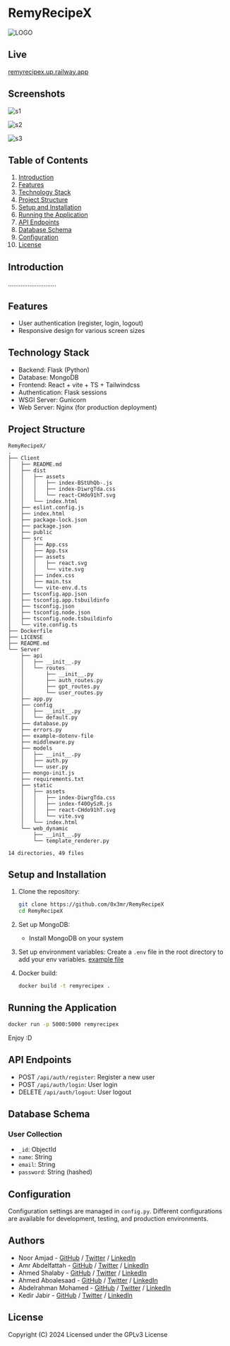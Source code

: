 # RemyRecipeX

![LOGO](Client/src/assets/Images/Text_Logo.png)

## Live

[remyrecipex.up.railway.app](https://remyrecipex.up.railway.app/)


## Screenshots
![s1](.assets/s1.png)

![s2](.assets/s2.png)

![s3](.assets/s3.png)

## Table of Contents

1. [Introduction](#introduction)
2. [Features](#features)
3. [Technology Stack](#technology-stack)
4. [Project Structure](#project-structure)
5. [Setup and Installation](#setup-and-installation)
6. [Running the Application](#running-the-application)
7. [API Endpoints](#api-endpoints)
9. [Database Schema](#database-schema)
10. [Configuration](#configuration)
11. [License](#license)

## Introduction

...........................

## Features

- User authentication (register, login, logout)
- Responsive design for various screen sizes

## Technology Stack

- Backend: Flask (Python)
- Database: MongoDB
- Frontend: React + vite + TS + Tailwindcss
- Authentication: Flask sessions
- WSGI Server: Gunicorn
- Web Server: Nginx (for production deployment)

## Project Structure

```text
RemyRecipeX/
.
├── Client
│   ├── README.md
│   ├── dist
│   │   ├── assets
│   │   │   ├── index-BStUhQb-.js
│   │   │   ├── index-DiwrgTda.css
│   │   │   └── react-CHdo91hT.svg
│   │   └── index.html
│   ├── eslint.config.js
│   ├── index.html
│   ├── package-lock.json
│   ├── package.json
│   ├── public
│   ├── src
│   │   ├── App.css
│   │   ├── App.tsx
│   │   ├── assets
│   │   │   ├── react.svg
│   │   │   └── vite.svg
│   │   ├── index.css
│   │   ├── main.tsx
│   │   └── vite-env.d.ts
│   ├── tsconfig.app.json
│   ├── tsconfig.app.tsbuildinfo
│   ├── tsconfig.json
│   ├── tsconfig.node.json
│   ├── tsconfig.node.tsbuildinfo
│   └── vite.config.ts
├── Dockerfile
├── LICENSE
├── README.md
└── Server
    ├── api
    │   ├── __init__.py
    │   └── routes
    │       ├── __init__.py
    │       ├── auth_routes.py
    │       ├── gpt_routes.py
    │       └── user_routes.py
    ├── app.py
    ├── config
    │   ├── __init__.py
    │   └── default.py
    ├── database.py
    ├── errors.py
    ├── example-dotenv-file
    ├── middleware.py
    ├── models
    │   ├── __init__.py
    │   ├── auth.py
    │   └── user.py
    ├── mongo-init.js
    ├── requirements.txt
    ├── static
    │   ├── assets
    │   │   ├── index-DiwrgTda.css
    │   │   ├── index-f40OySzR.js
    │   │   ├── react-CHdo91hT.svg
    │   │   └── vite.svg
    │   └── index.html
    └── web_dynamic
        ├── __init__.py
        └── template_renderer.py

14 directories, 49 files
```

## Setup and Installation

1. Clone the repository:
   ```sh
   git clone https://github.com/0x3mr/RemyRecipeX
   cd RemyRecipeX
   ```
2. Set up MongoDB:
   - Install MongoDB on your system

3. Set up environment variables:
   Create a `.env` file in the root directory to add your env variables. [example file](./Server/example-dotenv-file)

4. Docker build:
   ```sh
   docker build -t remyrecipex .
   ```


## Running the Application

```sh
docker run -p 5000:5000 remyrecipex
```

Enjoy :D

## API Endpoints

- POST `/api/auth/register`: Register a new user
- POST `/api/auth/login`: User login
- DELETE `/api/auth/logout`: User logout

## Database Schema

### User Collection

- `_id`: ObjectId
- `name`: String
- `email`: String
- `password`: String (hashed)


## Configuration

Configuration settings are managed in `config.py`. Different configurations are available for development, testing, and production environments.

## Authors

- Noor Amjad - [GitHub](https://github.com/Justxd22) / [Twitter](https://twitter.com/_xd222) / [LinkedIn](https://www.linkedin.com/in/noor-amjad-xd)
- Amr Abdelfattah - [GitHub](https://github.com/0x3mr) / [Twitter](https://twitter.com/an0n_amr) / [LinkedIn](https://www.linkedin.com/in/amrabdelfattah/)
- Ahmed Shalaby - [GitHub](https://github.com/Madiocre) / [Twitter](https://twitter.com/Ahmed_K_Shalaby) / [LinkedIn](https://www.linkedin.com/in/ahmed-shalaby-31a03a235/)
- Ahmed Aboalesaad - [GitHub](https://github.com/Ahmed-Aboalasaad) / [Twitter](https://x.com/Aboalesaad_) / [LinkedIn](https://www.linkedin.com/in/ahmed-aboalesaad/)
- Abdelrahman Mohamed - [GitHub](https://github.com/hackerSa3edy) / [Twitter](https://x.com/hackersa3edy) / [LinkedIn](https://linkedin.com/abdelrahmanm0)
- Kedir Jabir - [GitHub](https://github.com/IbnuJabir) / [Twitter](https://x.com/Ibnu_J1) / [LinkedIn](https://www.linkedin.com/in/ibnu-jabir/)

## License

Copyright (C) 2024
Licensed under the GPLv3 License